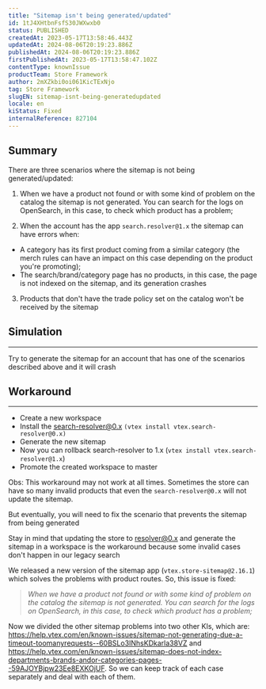 ```yaml
---
title: "Sitemap isn't being generated/updated"
id: 1tJ4XHtbnFsfS30JWXwxb0
status: PUBLISHED
createdAt: 2023-05-17T13:58:46.443Z
updatedAt: 2024-08-06T20:19:23.886Z
publishedAt: 2024-08-06T20:19:23.886Z
firstPublishedAt: 2023-05-17T13:58:47.102Z
contentType: knownIssue
productTeam: Store Framework
author: 2mXZkbi0oi061KicTExNjo
tag: Store Framework
slugEN: sitemap-isnt-being-generatedupdated
locale: en
kiStatus: Fixed
internalReference: 827104
---
```


## Summary



There are three scenarios where the sitemap is not being generated/updated:



1. When we have a product not found or with some kind of problem on the catalog the sitemap is not generated. You can search for the logs on OpenSearch, in this case, to check which product has a problem;



2. When the account has the app `search.resolver@1.x`  the sitemap can have errors when:



- A category has its first product coming from a similar category (the merch rules can have an impact on this case depending on the product you're promoting);
- The search/brand/category page has no products, in this case, the page is not indexed on the sitemap, and its generation crashes

3. Products that don't have the trade policy set on the catalog won't be received by the sitemap



##

## Simulation


** **
Try to generate the sitemap for an account that has one of the scenarios described above and it will crash


##

## Workaround


** **

- Create a new workspace
- Install the search-resolver@0.x `(vtex install vtex.search-resolver@0.x)`
- Generate the new sitemap
- Now you can rollback search-resolver to 1.x (`vtex install vtex.search-resolver@1.x`)
- Promote the created workspace to master

Obs: This workaround may not work at all times. Sometimes the store can have so many invalid products that even the `search-resolver@0.x` will not update the sitemap.

But eventually, you will need to fix the scenario that prevents the sitemap from being generated

Stay in mind that updating the store to resolver@0.x and generate the sitemap in a workspace is the workaround because some invalid cases don't happen in our legacy search

We released a new version of the sitemap app (`vtex.store-sitemap@2.16.1`) which solves the problems with product routes. So, this issue is fixed:

> _When we have a product not found or with some kind of problem on the catalog the sitemap is not generated. You can search for the logs on OpenSearch, in this case, to check which product has a problem;_

 Now we divided the other sitemap problems into two other KIs, which are: https://help.vtex.com/en/known-issues/sitemap-not-generating-due-a-timeout-toomanyrequests--60BSLo3INhsKDkarla38VZ and https://help.vtex.com/en/known-issues/sitemap-does-not-index-departments-brands-andor-categories-pages--59AJOYBjpw23Ee8EXKOjUF. So we can keep track of each case separately and deal with each of them.




